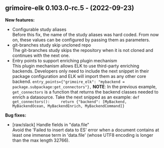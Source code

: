 ## grimoire-elk 0.103.0-rc.5 - (2022-09-23)

**New features:**

 * Configurable study aliases\
   Before this fix, the name of the study aliases was hard coded. From
   now on, these values can be configured by passing them as parameters.
 * git-branches study skip uncloned repo\
   The git-branches study skips the repository when it is not cloned and
   continues with the next one.
 * Entry points to support enriching plugin mechanism\
   This plugin mechanism allows ELK to use third-party enriching
   backends. Developers only need to include the next snippet in their
   package configuration and ELK will import them as any other core
   backend.  ``` entry_points={"grimoire_elk": "mybackend =
   package.subpackage:get_connectors"}, ``` **NOTE**: In the previous
   example, `get_connectors` is a function that returns the backend
   classes needed to enrich a datasource. Take the next snipped as an
   example: ``` def get_connectors():     return {"backend": [MyBackend,
   MyBackendOcean, MyBackendEnrich, MyBackendCommand]} ```

**Bug fixes:**

 * [raw/slack] Handle fields in "data.file"\
   Avoid the 'Failed to insert data to ES' error when a document contains
   at least one immense term in 'data.file' (whose UTF8 encoding is
   longer than the max length 32766).


